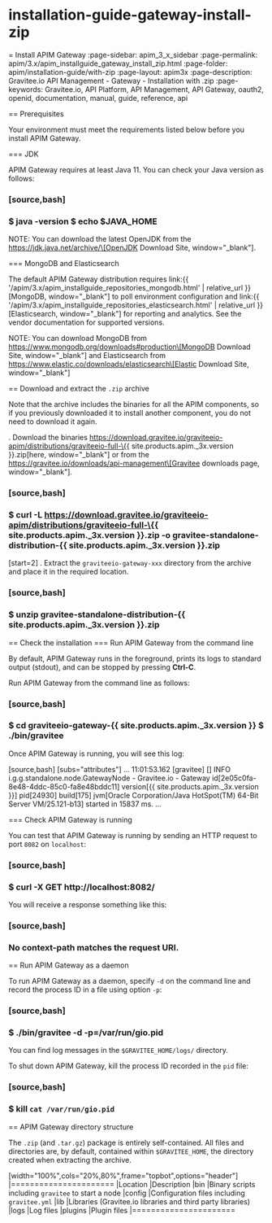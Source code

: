 # installation-guide-gateway-install-zip

\= Install APIM Gateway :page-sidebar: apim\_3\_x\_sidebar :page-permalink: apim/3.x/apim\_installguide\_gateway\_install\_zip.html :page-folder: apim/installation-guide/with-zip :page-layout: apim3x :page-description: Gravitee.io API Management - Gateway - Installation with .zip :page-keywords: Gravitee.io, API Platform, API Management, API Gateway, oauth2, openid, documentation, manual, guide, reference, api

\== Prerequisites

Your environment must meet the requirements listed below before you install APIM Gateway.

\=== JDK

APIM Gateway requires at least Java 11. You can check your Java version as follows:

### \[source,bash]

### $ java -version $ echo $JAVA\_HOME

NOTE: You can download the latest OpenJDK from the https://jdk.java.net/archive/\[OpenJDK Download Site, window="\_blank"].

\=== MongoDB and Elasticsearch

The default APIM Gateway distribution requires link:\{{ '/apim/3.x/apim\_installguide\_repositories\_mongodb.html' | relative\_url \}}\[MongoDB, window="\_blank"] to poll environment configuration and link:\{{ '/apim/3.x/apim\_installguide\_repositories\_elasticsearch.html' | relative\_url \}}\[Elasticsearch, window="\_blank"] for reporting and analytics. See the vendor documentation for supported versions.

NOTE: You can download MongoDB from https://www.mongodb.org/downloads#production\[MongoDB Download Site, window="\_blank"] and Elasticsearch from https://www.elastic.co/downloads/elasticsearch\[Elastic Download Site, window="\_blank"]

\== Download and extract the `.zip` archive

Note that the archive includes the binaries for all the APIM components, so if you previously downloaded it to install another component, you do not need to download it again.

. Download the binaries https://download.gravitee.io/graviteeio-apim/distributions/graviteeio-full-\{{ site.products.apim.\_3x.version \}}.zip\[here, window="\_blank"] or from the https://gravitee.io/downloads/api-management\[Gravitee downloads page, window="\_blank"].

### \[source,bash]

### $ curl -L https://download.gravitee.io/graviteeio-apim/distributions/graviteeio-full-\{{ site.products.apim.\_3x.version \}}.zip -o gravitee-standalone-distribution-\{{ site.products.apim.\_3x.version \}}.zip

\[start=2] . Extract the `graviteeio-gateway-xxx` directory from the archive and place it in the required location.

### \[source,bash]

### $ unzip gravitee-standalone-distribution-\{{ site.products.apim.\_3x.version \}}.zip

\== Check the installation === Run APIM Gateway from the command line

By default, APIM Gateway runs in the foreground, prints its logs to standard output (stdout), and can be stopped by pressing **Ctrl-C**.

Run APIM Gateway from the command line as follows:

### \[source,bash]

### $ cd graviteeio-gateway-\{{ site.products.apim.\_3x.version \}} $ ./bin/gravitee

Once APIM Gateway is running, you will see this log:

\[source,bash] \[subs="attributes"] ... 11:01:53.162 \[gravitee] \[] INFO i.g.g.standalone.node.GatewayNode - Gravitee.io - Gateway id\[2e05c0fa-8e48-4ddc-85c0-fa8e48bddc11] version\[\{{ site.products.apim.\_3x.version \}}] pid\[24930] build\[175] jvm\[Oracle Corporation/Java HotSpot(TM) 64-Bit Server VM/25.121-b13] started in 15837 ms. ...

\=== Check APIM Gateway is running

You can test that APIM Gateway is running by sending an HTTP request to port `8082` on `localhost`:

### \[source,bash]

### $ curl -X GET http://localhost:8082/

You will receive a response something like this:

### \[source,bash]

### No context-path matches the request URI.

\== Run APIM Gateway as a daemon

To run APIM Gateway as a daemon, specify `-d` on the command line and record the process ID in a file using option `-p`:

### \[source,bash]

### $ ./bin/gravitee -d -p=/var/run/gio.pid

You can find log messages in the `$GRAVITEE_HOME/logs/` directory.

To shut down APIM Gateway, kill the process ID recorded in the `pid` file:

### \[source,bash]

### $ kill `cat /var/run/gio.pid`

\== APIM Gateway directory structure

The `.zip` (and `.tar.gz`) package is entirely self-contained. All files and directories are, by default, contained within `$GRAVITEE_HOME`, the directory created when extracting the archive.

\[width="100%",cols="20%,80%",frame="topbot",options="header"] |====================== |Location |Description |bin |Binary scripts including `gravitee` to start a node |config |Configuration files including `gravitee.yml` |lib |Libraries (Gravitee.io libraries and third party libraries) |logs |Log files |plugins |Plugin files |======================
